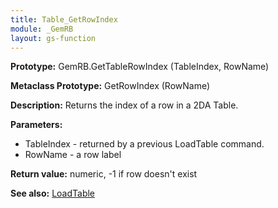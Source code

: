 ```yaml
---
title: Table_GetRowIndex
module: _GemRB
layout: gs-function
---
```


**Prototype:** GemRB.GetTableRowIndex (TableIndex, RowName)

**Metaclass Prototype:** GetRowIndex (RowName)

**Description:** Returns the index of a row in a 2DA Table.

**Parameters:**
  * TableIndex - returned by a previous LoadTable command.
  * RowName - a row label

**Return value:** numeric, -1 if row doesn't exist

**See also:** [LoadTable](LoadTable.md)

